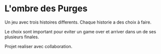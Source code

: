 # L'ombre des Purges 

Un jeu avec trois histoires differents. Chaque historie a des choix à faire. 

Le choix sont important pour eviter un game over et arriver dans un de ses plusieurs finales.

Projet realiser avec collaboration.
